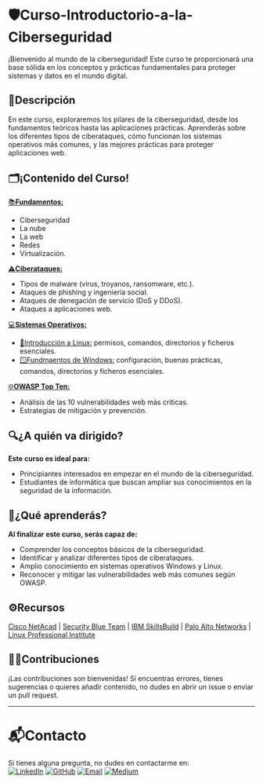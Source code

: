 # 🛡️Curso-Introductorio-a-la-Ciberseguridad
¡Bienvenido al mundo de la ciberseguridad! Este curso te proporcionará una base sólida en los conceptos y prácticas fundamentales para proteger sistemas y datos en el mundo digital.

## 📄Descripción
En este curso, exploraremos los pilares de la ciberseguridad, desde los fundamentos teóricos hasta las aplicaciones prácticas. Aprenderás sobre los diferentes tipos de ciberataques, cómo funcionan los sistemas operativos más comunes, y las mejores prácticas para proteger aplicaciones web.

## 🗂️¡Contenido del Curso!
[📚**Fundamentos:**](https://github.com/JPablo13/Curso-Introductorio-a-la-Ciberseguridad/tree/main/1.%20Fundamentos)
-  Ciberseguridad
-  La nube
-  La web
-  Redes
-  Virtualización.

[⚠**Ciberataques:**](https://github.com/JPablo13/Curso-Introductorio-a-la-Ciberseguridad/tree/main/2.%20Ciberataques)
- Tipos de malware (virus, troyanos, ransomware, etc.).
- Ataques de phishing y ingeniería social.
- Ataques de denegación de servicio (DoS y DDoS).
- Ataques a aplicaciones web.

[💻**Sistemas Operativos:**](https://github.com/JPablo13/Curso-Introductorio-a-la-Ciberseguridad/tree/main/3.%20Sistemas%20Operativos)
- [🐧Introducción a Linux:](https://github.com/JPablo13/Curso-Introductorio-a-la-Ciberseguridad/tree/main/3.%20Sistemas%20Operativos/Linux) permisos, comandos, directorios y ficheros esenciales.
- [🪟Fundmaentos de Windows:](https://github.com/JPablo13/Curso-Introductorio-a-la-Ciberseguridad/tree/main/3.%20Sistemas%20Operativos/Windows) configuración, buenas prácticas, comandos, directorios y ficheros esenciales.

[🌐**OWASP Top Ten:**](https://github.com/JPablo13/Curso-Introductorio-a-la-Ciberseguridad/tree/main/4.%20OWASP%20Top%2010)
- Análisis de las 10 vulnerabilidades web más críticas.
- Estrategias de mitigación y prevención.

## 🔍¿A quién va dirigido?
**Este curso es ideal para:**
- Principiantes interesados en empezar en el mundo de la ciberseguridad.
- Estudiantes de informática que buscan ampliar sus conocimientos en la seguridad de la información.

## 🧠¿Qué aprenderás?
**Al finalizar este curso, serás capaz de:**
- Comprender los conceptos básicos de la ciberseguridad.
- Identificar y analizar diferentes tipos de ciberataques.
- Amplio conocimiento en sistemas operativos Windows y Linux.
- Reconocer y mitigar las vulnerabilidades web más comunes según OWASP.

## ⚙Recursos
[Cisco NetAcad](https://www.netacad.com/career-paths/cybersecurity?course=&courseLang=en-US) 
| [Security Blue Team](https://www.securityblue.team/courses/blue-team-junior-analyst-pathway-bundle)
| [IBM SkillsBuild](http://skillsbuild.org/adult-learners/explore-learning/cybersecurity-analyst)
| [Palo Alto Networks](https://www.paloaltonetworks.com/cyberpedia/free-cybersecurity-education-courses)
| [Linux Professional Institute](https://www.lpi.org/es/our-certifications/linux-essentials-overview/)

## 🧑‍💻Contribuciones
¡Las contribuciones son bienvenidas! Si encuentras errores, tienes sugerencias o quieres añadir contenido, no dudes en abrir un issue o enviar un pull request.

---

# 📬Contacto
Si tienes alguna pregunta, no dudes en contactarme en:  
[![LinkedIn](https://img.shields.io/badge/LinkedIn-%230077B5.svg?&style=for-the-badge&logo=linkedin&logoColor=white)](https://www.linkedin.com/in/jpablo-villalobos/)
[![GitHub](https://img.shields.io/badge/GitHub-%2312100E.svg?&style=for-the-badge&logo=github&logoColor=white)](https://github.com/JPablo13)
[![Email](https://img.shields.io/badge/Email-D14836?style=for-the-badge&logo=gmail&logoColor=white)](mailto:pablo13villalobos@gmail.com)
[![Medium](https://img.shields.io/badge/Medium-12100E?style=for-the-badge&logo=medium&logoColor=white)](https://medium.com/@pablo13villalobos)

